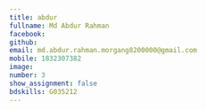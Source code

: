 ```yaml
---
title: abdur
fullname: Md Abdur Rahman
facebook:
github:
email: md.abdur.rahman.morgang8200000@gmail.com
mobile: 1832307382
image:
number: 3
show_assignment: false
bdskills: G035212
---
```


